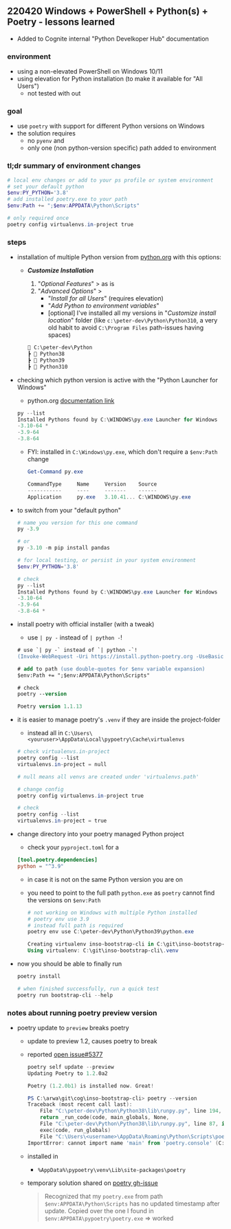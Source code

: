 ## 220420 Windows + PowerShell + Python(s) + Poetry - lessons learned

- Added to Cognite internal "Python Develkoper Hub" documentation

### environment

- using a non-elevated PowerShell on Windows 10/11
- using elevation for Python installation (to make it available for "All Users")
  - not tested with out

### goal

- use `poetry` with support for different Python versions on Windows
- the solution requires
  - no `pyenv` and
  - only one (non python-version specific) path added to environment

### tl;dr summary of environment changes

```powershell
# local env changes or add to your ps profile or system environment
# set your default python
$env:PY_PYTHON='3.8'
# add installed poetry.exe to your path
$env:Path += ";$env:APPDATA\Python\Scripts"

# only required once
poetry config virtualenvs.in-project true
```

### steps

- installation of multiple Python version from [python.org](https://www.python.org/downloads/windows/) with this options:
  - _**Customize Installation**_
    1. "_Optional Features_" > as is
    2. "_Advanced Options_" >
       - "_Install for all Users_" (requires elevation)
       - "_Add Python to environment variables_"
       - [optional] I've installed all my versions in "_Customize install location_" folder (like `c:\peter-dev\Python\Python310`, a very old habit to avoid `C:\Program Files` path-issues having spaces)

    ```txt
    📂 C:\peter-dev\Python
    ┣ 📂 Python38
    ┣ 📂 Python39
    ┣ 📂 Python310
    ```

- checking which python version is active with the "Python Launcher for Windows"
  - python.org [documentation link](https://docs.python.org/3/using/windows.html#python-launcher-for-windows)

  ```powershell
  py --list
  Installed Pythons found by C:\WINDOWS\py.exe Launcher for Windows
  -3.10-64 *
  -3.9-64
  -3.8-64
  ```

  - FYI: installed in `C:\Windows\py.exe`, which don't require a `$env:Path` change

    ```powershell
    Get-Command py.exe

    CommandType     Name     Version    Source
    -----------     ----     -------    ------
    Application     py.exe   3.10.41... C:\WINDOWS\py.exe
    ```

- to switch from your "default python"

  ```powershell
  # name you version for this one command
  py -3.9

  # or
  py -3.10 -m pip install pandas
  ```

  ```powershell
  # for local testing, or persist in your system environment
  $env:PY_PYTHON='3.8'

  # check
  py --list
  Installed Pythons found by C:\WINDOWS\py.exe Launcher for Windows
  -3.10-64
  -3.9-64
  -3.8-64 *
  ```

- install poetry with official installer (with a tweak)
  - use `| py -` instead of `| python -`!

  ```ps
  # use `| py -` instead of `| python -`!
  (Invoke-WebRequest -Uri https://install.python-poetry.org -UseBasicParsing).Content | py -

  # add to path (use double-quotes for $env variable expansion)
  $env:Path += ";$env:APPDATA\Python\Scripts"

  # check
  poetry --version

  Poetry version 1.1.13
  ```

- it is easier to manage poetry's `.venv` if they are inside the project-folder
  - instead all in `C:\Users\<youruser>\AppData\Local\pypoetry\Cache\virtualenvs`

  ```powershell
  # check virtualenvs.in-project
  poetry config --list
  virtualenvs.in-project = null

  # null means all venvs are created under 'virtualenvs.path'

  # change config
  poetry config virtualenvs.in-project true

  # check
  poetry config --list
  virtualenvs.in-project = true
  ```

- change directory into your poetry managed Python project
  - check your `pyproject.toml` for a

  ```toml
  [tool.poetry.dependencies]
  python = "^3.9"
  ```

  - in case it is not on the same Python version you are on
  - you need to point to the full path `python.exe` as `poetry` cannot find the versions on `$env:Path`

    ```powershell
    # not working on Windows with multiple Python installed
    # poetry env use 3.9
    # instead full path is required
    poetry env use C:\peter-dev\Python\Python39\python.exe

    Creating virtualenv inso-bootstrap-cli in C:\git\inso-bootstrap-cli\.venv
    Using virtualenv: C:\git\inso-bootstrap-cli\.venv
    ```

- now you should be able to finally run

  ```powershell
  poetry install

  # when finished successfully, run a quick test
  poetry run bootstrap-cli --help
  ```

### notes about running poetry preview version

- poetry update to `preview` breaks poetry
  - update to preview 1.2, causes poetry to break
  - reported [open issue#5377](https://github.com/python-poetry/poetry/issues/5377)

    ```powershell
    poetry self update --preview
    Updating Poetry to 1.2.0a2

    Poetry (1.2.0b1) is installed now. Great!

    PS C:\arwa\git\cog\inso-bootstrap-cli> poetry --version
    Traceback (most recent call last):
        File "C:\peter-dev\Python\Python38\lib\runpy.py", line 194, in _run_module_as_main
        return _run_code(code, main_globals, None,
        File "C:\peter-dev\Python\Python38\lib\runpy.py", line 87, in _run_code
        exec(code, run_globals)
        File "C:\Users\<username>\AppData\Roaming\Python\Scripts\poetry.exe\__main__.py", line 4, in <module>
    ImportError: cannot import name 'main' from 'poetry.console' (C:\Users\<username>\AppData\Roaming\pypoetry\venv\lib\site-packages\poetry\console\__init__.py)
    ```
  - installed in
    - `%AppData%\pypoetry\venv\Lib\site-packages\poetry`
  - temporary solution shared on [poetry gh-issue](https://github.com/python-poetry/poetry/issues/5377#issuecomment-1103879018)
      > Recognized that my `poetry.exe` from path `$env:APPDATA\Python\Scripts` has no updated timestamp after update. Copied over the one I found in `$env:APPDATA\pypoetry\poetry.exe`
      > => worked
